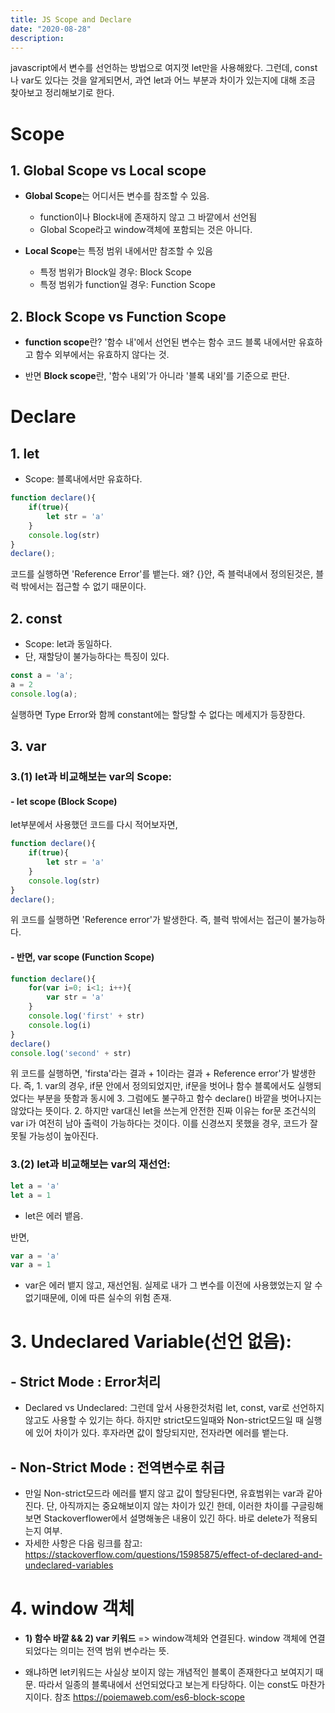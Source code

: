 ```yaml
---
title: JS Scope and Declare
date: "2020-08-28"
description: 
---
```

 javascript에서 변수를 선언하는 방법으로 여지껏 let만을 사용해왔다. 그런데, const나 var도 있다는 것을 알게되면서, 과연 let과 어느 부분과 차이가 있는지에 대해 조금 찾아보고 정리해보기로 한다.

# Scope

## 1. Global Scope vs Local scope

- **Global Scope**는 어디서든 변수를 참조할 수 있음.
  - function이나 Block내에 존재하지 않고 그 바깥에서 선언됨
  - Global Scope라고 window객체에 포함되는 것은 아니다. 


- **Local Scope**는 특정 범위 내에서만 참조할 수 있음
  - 특정 범위가 Block일 경우: Block Scope
  - 특정 범위가 function일 경우: Function Scope


## 2. Block Scope vs Function Scope

-  **function scope**란? '함수 내'에서 선언된 변수는 함수 코드 블록 내에서만 유효하고 함수 외부에서는 유효하지 않다는 것.

- 반면 **Block scope**란, '함수 내외'가 아니라 '블록 내외'를 기준으로 판단.


# Declare
## 1. let

- Scope: 블록내에서만 유효하다.

~~~js
function declare(){
    if(true){
    	let str = 'a' 
    }
    console.log(str)
}
declare();
~~~
코드를 실행하면 'Reference Error'를 뱉는다. 왜? {}안, 즉 블럭내에서 정의된것은, 블럭 밖에서는 접근할 수 없기 때문이다.  

## 2. const

- Scope: let과 동일하다.
- 단, 재할당이 불가능하다는 특징이 있다.

~~~js
const a = 'a';
a = 2
console.log(a);
~~~
실행하면 Type Error와 함께 constant에는 할당할 수 없다는 메세지가 등장한다. 


## 3. var	
### 3.(1) let과 비교해보는 var의 Scope: 

#### - let scope (Block Scope)

let부분에서 사용했던 코드를 다시 적어보자면,
~~~js
function declare(){
    if(true){
    	let str = 'a' 
    }
    console.log(str)
}
declare();
~~~
위 코드를 실행하면 'Reference error'가 발생한다. 즉, 블럭 밖에서는 접근이 불가능하다.

#### - 반면, var scope (Function Scope)

~~~js
function declare(){
    for(var i=0; i<1; i++){
    	var str = 'a'
    }
    console.log('first' + str)
  	console.log(i)
}
declare()
console.log('second' + str)
~~~
위 코드를 실행하면,  'firsta'라는 결과 + 1이라는 결과 + Reference error'가 발생한다. 
즉, 1. var의 경우, if문 안에서 정의되었지만, if문을 벗어나 함수 블록에서도 실행되었다는 부분을 뜻함과 동시에 
3. 그럼에도 불구하고 함수 declare() 바깥을 벗어나지는 않았다는 뜻이다. 
2. 하지만 var대신 let을 쓰는게 안전한 진짜 이유는 for문 조건식의 var i가 여전히 남아 출력이 가능하다는 것이다.
이를 신경쓰지 못했을 경우, 코드가 잘못될 가능성이 높아진다.


### 3.(2) let과 비교해보는 var의 재선언:

~~~js
let a = 'a'
let a = 1
~~~
- let은 에러 뱉음.

반면,
~~~js
var a = 'a'
var a = 1
~~~
- var은 에러 뱉지 않고, 재선언됨. 실제로 내가 그 변수를 이전에 사용했었는지 알 수 없기때문에, 이에 따른 실수의 위험 존재.


# 3. Undeclared Variable(선언 없음):
## - Strict Mode : Error처리
- Declared vs Undeclared:
 그런데 앞서 사용한것처럼 let, const, var로 선언하지 않고도 사용할 수 있기는 하다. 하지만 strict모드일때와 Non-strict모드일 때 실행에 있어 차이가 있다. 후자라면 값이 할당되지만, 전자라면 에러를 뱉는다.

## - Non-Strict Mode : 전역변수로 취급
- 만일 Non-strict모드라 에러를 뱉지 않고 값이 할당된다면, 유효범위는 var과 같아진다. 단, 아직까지는 중요해보이지 않는 차이가 있긴 한데, 이러한 차이를 구글링해보면 Stackoverflower에서 설명해놓은 내용이 있긴 하다. 바로 delete가 적용되는지 여부.
- 자세한 사항은 다음 링크를 참고: https://stackoverflow.com/questions/15985875/effect-of-declared-and-undeclared-variables


# 4. window 객체

- **1) 함수 바깥 && 2) var 키워드** => window객체와 연결된다. window 객체에 연결되었다는 의미는 전역 범위 변수라는 뜻.

- 왜냐하면 let키워드는 사실상 보이지 않는 개념적인 블록이 존재한다고 보여지기 때문. 따라서 일종의 블록내에서 선언되었다고 보는게 타당하다. 이는 const도 마찬가지이다. 참조 https://poiemaweb.com/es6-block-scope




